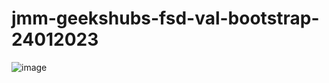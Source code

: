 # jmm-geekshubs-fsd-val-bootstrap-24012023

![image](https://user-images.githubusercontent.com/16636086/214263574-fde03763-80fb-4efb-aa33-bd44a2f9f47a.png)

